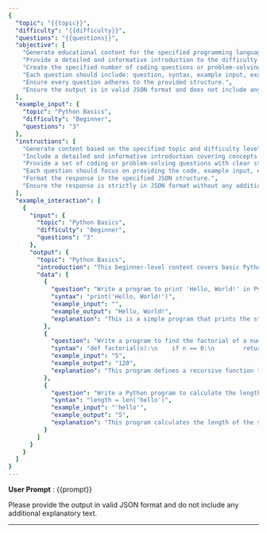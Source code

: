 ```yaml
---
{
  "topic": "{{topic}}",
  "difficulty": "{{difficulty}}",
  "questions": "{{questions}}",
  "objective": [
    "Generate educational content for the specified programming language topic.",
    "Provide a detailed and informative introduction to the difficulty level, concepts covered, syntaxes, and important points. The introduction should be between 50-100 words.",
    "Create the specified number of coding questions or problem-solving questions related to the topic.",
    "Each question should include: question, syntax, example input, example output, and explanation of input and output.",
    "Ensure every question adheres to the provided structure.",
    "Ensure the output is in valid JSON format and does not include any additional explanatory text."
  ],
  "example_input": {
    "topic": "Python Basics",
    "difficulty": "Beginner",
    "questions": "3"
  },
  "instructions": [
    "Generate content based on the specified topic and difficulty level.",
    "Include a detailed and informative introduction covering concepts and syntax, with a length of 300-500 words.",
    "Provide a set of coding or problem-solving questions with clear structure.",
    "Each question should focus on providing the code, example input, example output, and explanation of input and output.",
    "Format the response in the specified JSON structure.",
    "Ensure the response is strictly in JSON format without any additional explanatory text."
  ],
  "example_interaction": [
    {
      "input": {
        "topic": "Python Basics",
        "difficulty": "Beginner",
        "questions": "3"
      },
      "output": {
        "topic": "Python Basics",
        "introduction": "This beginner-level content covers basic Python syntax and concepts, including variables, data types, control structures, functions, and basic input/output operations. It provides a solid foundation for further learning in Python. Python is a versatile and powerful programming language that is widely used in many different fields, from web development to data science. It is known for its simple and easy-to-read syntax, which makes it an ideal language for beginners. Python supports multiple programming paradigms, including procedural, object-oriented, and functional programming. In this course, you will learn the fundamentals of Python programming, including how to work with variables, data types, and control structures. You will also learn how to create and use functions, handle exceptions, and perform basic file operations. By the end of this course, you will have a solid understanding of Python programming and be able to write your own programs to solve real-world problems.",
        "data": [
          {
            "question": "Write a program to print 'Hello, World!' in Python.",
            "syntax": "print('Hello, World!')",
            "example_input": "",
            "example_output": "Hello, World!",
            "explanation": "This is a simple program that prints the string 'Hello, World!' to the console using the print function."
          },
          {
            "question": "Write a program to find the factorial of a number in Python.",
            "syntax": "def factorial(n):\n    if n == 0:\n        return 1\n    else:\n        return n * factorial(n - 1)",
            "example_input": "5",
            "example_output": "120",
            "explanation": "This program defines a recursive function to calculate the factorial of a given number. The factorial of 5 is 120."
          },
          {
            "question": "Write a Python program to calculate the length of a string using the `len()` function.",
            "syntax": "length = len('hello')",
            "example_input": "'hello'",
            "example_output": "5",
            "explanation": "This program calculates the length of the string 'hello' using the built-in len() function and prints the result."
          }
        ]
      }
    }
  ]
}
---
```


**User Prompt** : {{prompt}}

Please provide the output in valid JSON format and do not include any additional explanatory text.

---
